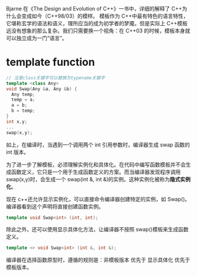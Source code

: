 Bjarne 在《The Design and Evolution of C++》一书中，详细的解释了 C++为什么会变成如今（C++98/03）的模样。
模板作为 C++中最有特色的语言特性，它堪称玄学的语法和语义，理所应当的成为初学者的梦魇。但是实际上 C++模板远没有想象的那么复杂。我们只需要换一个视角：在 C++03 的时候，模板本身就可以独立成为一门“语言”。

# template function

```cpp
// 注意class关键字可以替换为typename关键字
template <class Any>
void Swap(Any &a, Any &b) {
  Any temp;
  temp = a;
  a = b;
  b = temp;
}
int x,y;
...
swap(x,y);
```

如上，在编译时，当遇到一个调用两个 int 引用参数时，编译器生成 swap 函数的 int 版本。

为了进一步了解模板，必须理解实例化和具体化。在代码中编写函数模板并不会生成函数定义，它只是一个用于生成函数定义的方案。而当编译器发现程序调用 swap(x,y)时，会生成一个 swap(int &, int &)的实例。这种实例化被称为**隐式实例化**。

现在 c++还允许显示实例化，可以直接命令编译器创建特定的实例，如 Swap<int>()。编译器看到这个声明将直接创建函数实例。

```cpp
template void Swap<int> (int, int);
```

除此之外，还可以使用显示具体化方法，让编译器不按照 swap()模板来生成函数定义。

```cpp
template <> void Swap<int> (int &, int &);
```

编译器在选择函数原型时，遵循的规则是：非模板版本 优先于 显示具体化 优先于 模板版本。
